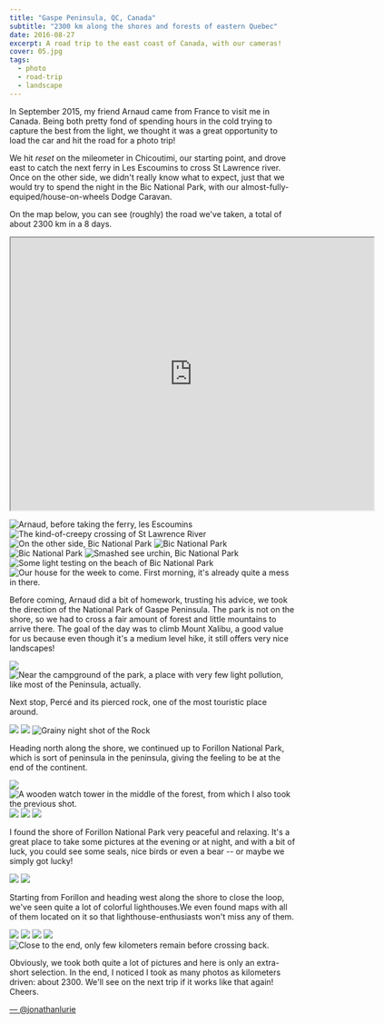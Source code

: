 ```yaml
---
title: "Gaspe Peninsula, QC, Canada"
subtitle: "2300 km along the shores and forests of eastern Quebec"
date: 2016-08-27
excerpt: A road trip to the east coast of Canada, with our cameras!
cover: 05.jpg
tags:
  - photo
  - road-trip
  - landscape
---
```


In September 2015, my friend Arnaud came from France to visit me in Canada. Being both pretty fond of spending hours in the cold trying to capture the best from the light, we thought it was a great opportunity to load the car and hit the road for a photo trip!

We hit *reset* on the mileometer in Chicoutimi, our starting point, and drove east to catch the next ferry in Les Escoumins to cross St Lawrence river. Once on the other side, we didn't really know what to expect, just that we would try to spend the night in the Bic National Park, with our almost-fully-equiped/house-on-wheels Dodge Caravan.

On the map below, you can see (roughly) the road we've taken, a total of about 2300 km in a 8 days. 


<iframe src="https://www.google.com/maps/d/embed?mid=13hC5KxGcjTtWEjJH0vQpYayc-CE&ll=48.9807476415916%2C-67.548755825&z=7" width="640" height="480"></iframe>


![Arnaud, before taking the ferry, les Escoumins](01.jpg)
![The kind-of-creepy crossing of St Lawrence River](02.jpg)
![On the other side, Bic National Park](03.jpg)
![Bic National Park](04.jpg)
![Bic National Park](05.jpg)
![Smashed see urchin, Bic National Park](06.jpg)
![Some light testing on the beach of Bic National Park](07.jpg)
![Our house for the week to come. First morning, it's already quite a mess in there.](08.jpg)

Before coming, Arnaud did a bit of homework, trusting his advice, we took the direction of the National Park of Gaspe Peninsula. The park is not on the shore, so we had to cross a fair amount of forest and little mountains to arrive there. The goal of the day was to climb Mount Xalibu, a good value for us because even though it's a medium level hike, it still offers very nice landscapes!

![](09.jpg)
![Near the campground of the park, a place with very few light pollution, like most of the Peninsula, actually.](10.jpg)

Next stop, Percé and its pierced rock, one of the most touristic place around.

![](11.jpg)
![](12.jpg)
![Grainy night shot of the Rock](13.jpg)

Heading north along the shore, we continued up to Forillon National Park, which is sort of peninsula in the peninsula, giving the feeling to be at the end of the continent.

![](14.jpg)
![A wooden watch tower in the middle of the forest, from which I also took the previous shot.](15.jpg)
![](16.jpg)
![](17.jpg)
![](18.jpg)

I found the shore of Forillon National Park very peaceful and relaxing. It's a great place to take some pictures at the evening or at night, and with a bit of luck, you could see some seals, nice birds or even a bear -- or maybe we simply got lucky!

![](19.jpg)
![](20.jpg)

Starting from Forillon and heading west along the shore to close the loop, we've seen quite a lot of colorful lighthouses.We even found maps with all of them located on it so that lighthouse-enthusiasts won't miss any of them. 

![](21.jpg)
![](22.jpg)
![](23.jpg)
![](24.jpg)
![Close to the end, only few kilometers remain before crossing back.](25.jpg)

Obviously, we took both quite a lot of pictures and here is only an extra-short selection. In the end, I noticed I took as many photos as kilometers driven: about 2300. We'll see on the next trip if it works like that again!  
Cheers.

[— @jonathanlurie](https://twitter.com/jonathanlurie)